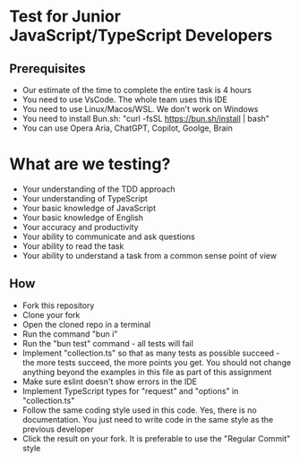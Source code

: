 # Test for Junior JavaScript/TypeScript Developers

## Prerequisites

- Our estimate of the time to complete the entire task is 4 hours
- You need to use VsCode. The whole team uses this IDE
- You need to use Linux/Macos/WSL. We don't work on Windows
- You need to install Bun.sh: "curl -fsSL https://bun.sh/install | bash"
- You can use Opera Aria, ChatGPT, Copilot, Goolge, Brain

# What are we testing?

- Your understanding of the TDD approach
- Your understanding of TypeScript
- Your basic knowledge of JavaScript
- Your basic knowledge of English
- Your accuracy and productivity
- Your ability to communicate and ask questions
- Your ability to read the task
- Your ability to understand a task from a common sense point of view

## How

- Fork this repository
- Clone your fork
- Open the cloned repo in a terminal
- Run the command "bun i"
- Run the "bun test" command - all tests will fail
- Implement "collection.ts" so that as many tests as possible succeed - the more tests succeed, the more points you get. You should not change anything beyond the examples in this file as part of this assignment
- Make sure eslint doesn't show errors in the IDE
- Implement TypeScript types for "request" and "options" in "collection.ts"
- Follow the same coding style used in this code. Yes, there is no documentation. You just need to write code in the same style as the previous developer
- Click the result on your fork. It is preferable to use the "Regular Commit" style
